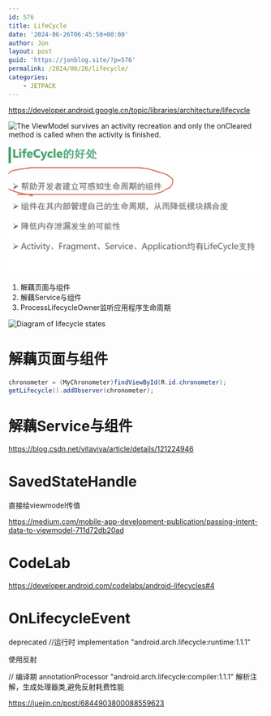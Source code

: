 ```yaml
---
id: 576
title: LifeCycle
date: '2024-06-26T06:45:50+00:00'
author: Jon
layout: post
guid: 'https://jonblog.site/?p=576'
permalink: /2024/06/26/lifecycle/
categories:
    - JETPACK
---
```




https://developer.android.google.cn/topic/libraries/architecture/lifecycle

![The ViewModel survives an activity recreation and only the onCleared method is called when the activity is finished.](https://developer.android.google.cn/static/codelabs/android-lifecycles/img/1d42e8efcb42ff58.png)

![](https://raw.githubusercontent.com/BlogForMe/ImageServer/main/JETPACK/2021-08-02_8.12_lifecycle.png)

1. 解藕页面与组件
2. 解藕Service与组件
3. ProcessLifecycleOwner监听应用程序生命周期

![Diagram of lifecycle states](https://developer.android.google.cn/static/images/topic/libraries/architecture/lifecycle-states.svg)

# 解藕页面与组件

```java
chronometer = (MyChronometer)findViewById(R.id.chronometer);
getLifecycle().addObserver(chronometer);
```

# 解藕Service与组件

https://blog.csdn.net/vitaviva/article/details/121224946

# SavedStateHandle

直接给viewmodel传值

https://medium.com/mobile-app-development-publication/passing-intent-data-to-viewmodel-711d72db20ad

# CodeLab

https://developer.android.com/codelabs/android-lifecycles#4

# OnLifecycleEvent

deprecated
//运行时
implementation "android.arch.lifecycle:runtime:1.1.1"

使用反射

// 编译期
annotationProcessor "android.arch.lifecycle:compiler:1.1.1"
解析注解，生成处理器类,避免反射耗费性能

https://juejin.cn/post/6844903800088559623